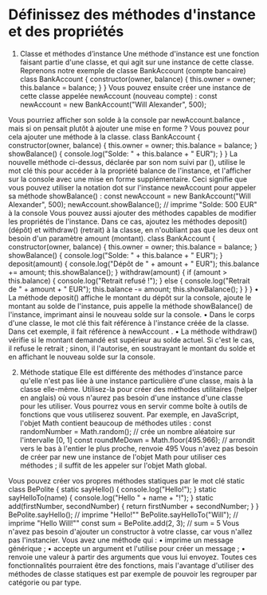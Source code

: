 # Définissez des méthodes d'instance et des propriétés

1. Classe et méthodes d’instance
   Une méthode d'instance est une fonction faisant partie d'une classe, et qui agit sur une instance de cette classe. Reprenons notre exemple de classe BankAccount (compte bancaire)
   class BankAccount {
   constructor(owner, balance) {
   this.owner = owner;
   this.balance = balance;
   }
   }
   Vous pouvez ensuite créer une instance de cette classe appelée newAccount (nouveau compte) :
   const newAccount = new BankAccount("Will Alexander", 500);

Vous pourriez afficher son solde à la console par newAccount.balance , mais si on pensait plutôt à ajouter une mise en forme ? Vous pouvez pour cela ajouter une méthode à la classe.
class BankAccount {
constructor(owner, balance) {
this.owner = owner;
this.balance = balance;
}
showBalance() {
console.log("Solde: " + this.balance + " EUR");
}
}
La nouvelle méthode ci-dessus, déclarée par son nom suivi par (), utilise le mot clé this pour accéder à la propriété balance de l'instance, et l'afficher sur la console avec une mise en forme supplémentaire. Ceci signifie que vous pouvez utiliser la notation dot sur l'instance newAccount pour appeler sa méthode showBalance() :
const newAccount = new BankAccount("Will Alexander", 500);
newAccount.showBalance(); // imprime "Solde: 500 EUR" à la console
Vous pouvez aussi ajouter des méthodes capables de modifier les propriétés de l'instance. Dans ce cas, ajoutez les méthodes deposit() (dépôt) et withdraw() (retrait) à la classe, en n'oubliant pas que les deux ont besoin d'un paramètre amount (montant).
class BankAccount {
constructor(owner, balance) {
this.owner = owner;
this.balance = balance;
}
showBalance() {
console.log("Solde: " + this.balance + " EUR");
}
deposit(amount) {
console.log("Dépôt de " + amount + " EUR");
this.balance += amount;
this.showBalance();
}
withdraw(amount) {
if (amount > this.balance) {
console.log("Retrait refusé !");
} else {
console.log("Retrait de " + amount + " EUR");
this.balance -= amount;
this.showBalance();
}
}
}
• La méthode deposit() affiche le montant du dépôt sur la console, ajoute le montant au solde de l'instance, puis appelle la méthode showBalance() de l'instance, imprimant ainsi le nouveau solde sur la console.
• Dans le corps d'une classe, le mot clé this fait référence à l'instance créée de la classe. Dans cet exemple, il fait référence à newAccount .
• La méthode withdraw() vérifie si le montant demandé est supérieur au solde actuel. Si c'est le cas, il refuse le retrait ; sinon, il l'autorise, en soustrayant le montant du solde et en affichant le nouveau solde sur la console.

2. Méthode statique
   Elle est différente des méthodes d'instance parce qu'elle n'est pas liée à une instance particulière d'une classe, mais à la classe elle-même. Utilisez-la pour créer des méthodes utilitaires (helper en anglais) où vous n'aurez pas besoin d'une instance d'une classe pour les utiliser. Vous pourrez vous en servir comme boîte à outils de fonctions que vous utiliserez souvent.
   Par exemple, en JavaScript, l'objet Math contient beaucoup de méthodes utiles :
   const randomNumber = Math.random(); // crée un nombre aléatoire sur l'intervalle [0, 1]
   const roundMeDown = Math.floor(495.966); // arrondit vers le bas à l'entier le plus proche, renvoie 495
   Vous n'avez pas besoin de créer par new une instance de l'objet Math pour utiliser ces méthodes ; il suffit de les appeler sur l'objet Math global.

Vous pouvez créer vos propres méthodes statiques par le mot clé static  
class BePolite {
static sayHello() {
console.log("Hello!");
}
static sayHelloTo(name) {
console.log("Hello " + name + "!");
}
static add(firstNumber, secondNumber) {
return firstNumber + secondNumber;
}
}
BePolite.sayHello(); // imprime "Hello!""
BePolite.sayHelloTo("Will"); // imprime "Hello Will!""
const sum = BePolite.add(2, 3); // sum = 5
Vous n'avez pas besoin d'ajouter un constructor à votre classe, car vous n'allez pas l'instancier. Vous avez une méthode qui :
• imprime un message générique ;
• accepte un argument et l'utilise pour créer un message ;
• renvoie une valeur à partir des arguments que vous lui envoyez.
Toutes ces fonctionnalités pourraient être des fonctions, mais l'avantage d'utiliser des méthodes de classe statiques est par exemple de pouvoir les regrouper par catégorie ou par type.
